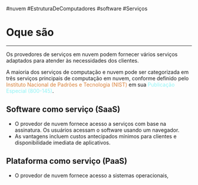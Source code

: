 #nuvem #EstruturaDeComputadores #software #Serviços

# Oque são
---

Os provedores de serviços em nuvem podem fornecer vários serviços adaptados para atender às necessidades dos clientes. 

A maioria dos serviços de computação e nuvem pode ser categorizada em três serviços principais de computação em nuvem, conforme definido pelo <span style="color:#d97f36">Instituto Nacional de Padrões e Tecnologia (NIST)</span> em sua <span style="color:#8ef3f5">Publicação Especial (800-145)</span>.

## Software como serviço (SaaS)

- O provedor de nuvem fornece acesso a serviços com base na assinatura. Os usuários acessam o software usando um navegador.
- As vantagens incluem custos antecipados mínimos para clientes e disponibilidade imediata de aplicativos.

## Plataforma como serviço (PaaS)

- O provedor de nuvem fornece acesso a sistemas operacionais,